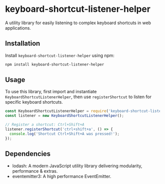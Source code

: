 # keyboard-shortcut-listener-helper

A utility library for easily listening to complex keyboard shortcuts in web applications.

## Installation

Install `keyboard-shortcut-listener-helper` using npm:

```bash
npm install keyboard-shortcut-listener-helper
```

## Usage

To use this library, first import and instantiate `KeyboardShortcutListenerHelper`, then use `registerShortcut` to
listen for specific keyboard shortcuts.

```javascript
const KeyboardShortcutListenerHelper = require('keyboard-shortcut-listener-helper');
const listener = new KeyboardShortcutListenerHelper();

// Register a shortcut: Ctrl+Shift+A
listener.registerShortcut('ctrl+shift+a', () => {
  console.log('Shortcut Ctrl+Shift+A was pressed!');
});
```

## Dependencies

- lodash: A modern JavaScript utility library delivering modularity, performance & extras.
- eventemitter3: A high performance EventEmitter.
